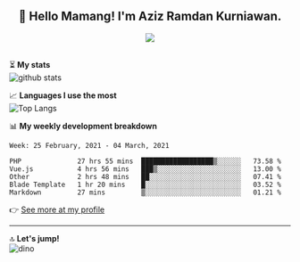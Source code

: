 <h2 align="center">👋 Hello Mamang! I'm Aziz Ramdan Kurniawan.</h2>  
<p align="center">
  <img src="https://komarev.com/ghpvc/?username=azizramdan"> <br><br>
</p>
    
⏳ **My stats**  
![github stats](https://github-readme-stats.vercel.app/api?username=azizramdan&show_icons=true&count_private=true&title_color=000&hide_border=true&hide_title=true)  

📈 **Languages I use the most**  
![Top Langs](https://github-readme-stats.vercel.app/api/top-langs/?username=azizramdan&layout=compact&langs_count=6&hide=tsql&hide_border=true&hide_title=true&exclude_repo=Futsal-Go,Futsal-Go-Admin,Sistem-Informasi-Sensus-Harian-Rawat-Inap)  

📊 **My weekly development breakdown**
<!--START_SECTION:waka-->
```text
Week: 25 February, 2021 - 04 March, 2021

PHP              27 hrs 55 mins  ██████████████████▒░░░░░░   73.58 % 
Vue.js           4 hrs 56 mins   ███▒░░░░░░░░░░░░░░░░░░░░░   13.00 % 
Other            2 hrs 48 mins   ██░░░░░░░░░░░░░░░░░░░░░░░   07.41 % 
Blade Template   1 hr 20 mins    █░░░░░░░░░░░░░░░░░░░░░░░░   03.52 % 
Markdown         27 mins         ▒░░░░░░░░░░░░░░░░░░░░░░░░   01.21 % 
```
<!--END_SECTION:waka-->
👉 [See more at my profile](https://wakatime.com/@azizramdan)
***
🔝 **Let's jump!**  
![dino](https://raw.githubusercontent.com/azizramdan/azizramdan/master/dino.gif)  
